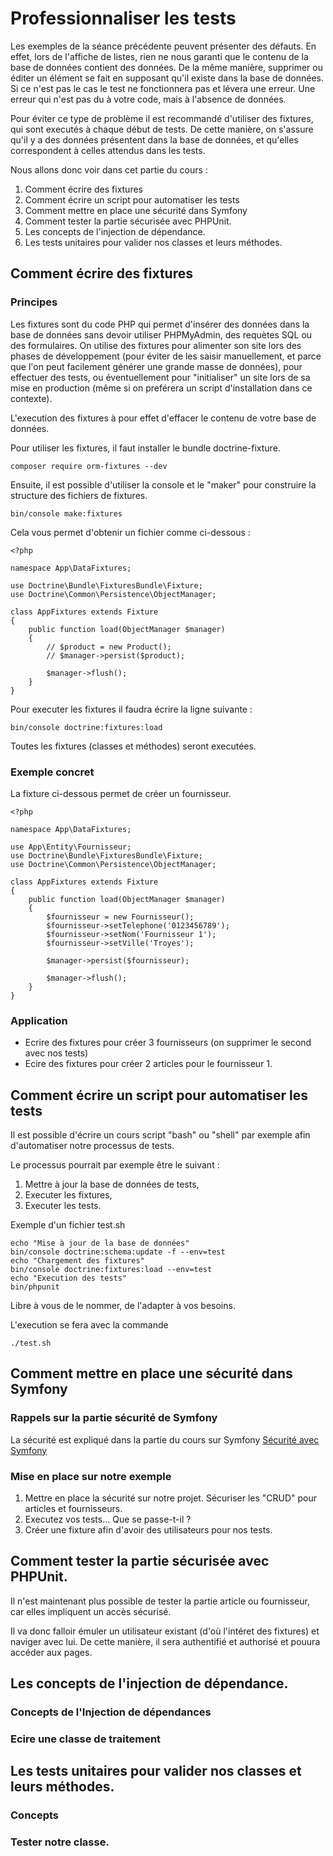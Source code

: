 # Professionnaliser les tests

Les exemples de la séance précédente peuvent présenter des défauts. En effet, lors de l'affiche de listes, rien ne nous garanti que le contenu de la base de données contient des données. De la même manière, supprimer ou éditer un élément se fait en supposant qu'il existe dans la base de données. Si ce n'est pas le cas le test ne fonctionnera pas et lévera une erreur. Une erreur qui n'est pas du à votre code, mais à l'absence de données.

Pour éviter ce type de problème il est recommandé d'utiliser des fixtures, qui sont executés à chaque début de tests. De cette manière, on s'assure qu'il y a des données présentent dans la base de données, et qu'elles correspondent à celles attendus dans les tests.

Nous allons donc voir dans cet partie du cours :

1. Comment écrire des fixtures
2. Comment écrire un script pour automatiser les tests
3. Comment mettre en place une sécurité dans Symfony
4. Comment tester la partie sécurisée avec PHPUnit.
5. Les concepts de l'injection de dépendance.
6. Les tests unitaires pour valider nos classes et leurs méthodes.

## Comment écrire des fixtures

### Principes

Les fixtures sont du code PHP qui permet d'insérer des données dans la base de données sans devoir utiliser PHPMyAdmin, des requètes SQL ou des formulaires. On utilise des fixtures pour alimenter son site lors des phases de développement (pour éviter de les saisir manuellement, et parce que l'on peut facilement générer une grande masse de données), pour effectuer des tests, ou éventuellement pour "initialiser" un site lors de sa mise en production (même si on preférera un script d'installation dans ce contexte).

L'execution des fixtures à pour effet d'effacer le contenu de votre base de données.

Pour utiliser les fixtures, il faut installer le bundle doctrine-fixture.

````
composer require orm-fixtures --dev   
````

Ensuite, il est possible d'utiliser la console et le "maker" pour construire la structure des fichiers de fixtures.

````
bin/console make:fixtures
````

Cela vous permet d'obtenir un fichier comme ci-dessous :

````
<?php

namespace App\DataFixtures;

use Doctrine\Bundle\FixturesBundle\Fixture;
use Doctrine\Common\Persistence\ObjectManager;

class AppFixtures extends Fixture
{
    public function load(ObjectManager $manager)
    {
        // $product = new Product();
        // $manager->persist($product);

        $manager->flush();
    }
}
````

Pour executer les fixtures il faudra écrire la ligne suivante :

````
bin/console doctrine:fixtures:load 
````

Toutes les fixtures (classes et méthodes) seront executées.

### Exemple concret

La fixture ci-dessous permet de créer un fournisseur.

````
<?php

namespace App\DataFixtures;

use App\Entity\Fournisseur;
use Doctrine\Bundle\FixturesBundle\Fixture;
use Doctrine\Common\Persistence\ObjectManager;

class AppFixtures extends Fixture
{
    public function load(ObjectManager $manager)
    {
        $fournisseur = new Fournisseur();
        $fournisseur->setTelephone('0123456789');
        $fournisseur->setNom('Fournisseur 1');
        $fournisseur->setVille('Troyes');

        $manager->persist($fournisseur);

        $manager->flush();
    }
}
````

### Application

 * Ecrire des fixtures pour créer 3 fournisseurs (on supprimer le second avec nos tests)
 * Ecire des fixtures pour créer 2 articles pour le fournisseur 1.
 
## Comment écrire un script pour automatiser les tests

Il est possible d'écrire un cours script "bash" ou "shell" par exemple afin d'automatiser notre processus de tests.

Le processus pourrait par exemple être le suivant :

1. Mettre à jour la base de données de tests,
2. Executer les fixtures,
3. Executer les tests.

Exemple d'un fichier test.sh

````
echo "Mise à jour de la base de données"
bin/console doctrine:schema:update -f --env=test
echo "Chargement des fixtures"
bin/console doctrine:fixtures:load --env=test
echo "Execution des tests"
bin/phpunit
````

Libre à vous de le nommer, de l'adapter à vos besoins.

L'execution se fera avec la commande

````
./test.sh
````

## Comment mettre en place une sécurité dans Symfony

### Rappels sur la partie sécurité de Symfony

La sécurité est expliqué dans la partie du cours sur Symfony [Sécurité avec Symfony](https://github.com/Dannebicque/symfony-lp/blob/master/securite.md)

### Mise en place sur notre exemple

1. Mettre en place la sécurité sur notre projet. Sécuriser les "CRUD" pour articles et fournisseurs.
2. Executez vos tests... Que se passe-t-il ?
3. Créer une fixture afin d'avoir des utilisateurs pour nos tests.

## Comment tester la partie sécurisée avec PHPUnit.

Il n'est maintenant plus possible de tester la partie article ou fournisseur, car elles impliquent un accès sécurisé.

Il va donc falloir émuler un utilisateur existant (d'où l'intéret des fixtures) et naviger avec lui. De cette manière, il sera authentifié et authorisé et pouura accéder aux pages.

## Les concepts de l'injection de dépendance.

### Concepts de l'Injection de dépendances
### Ecire une classe de traitement

## Les tests unitaires pour valider nos classes et leurs méthodes.

### Concepts

### Tester notre classe.
